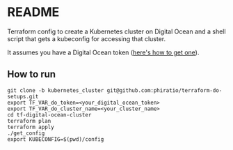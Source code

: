 # README

Terraform config to create a Kubernetes cluster on Digital Ocean and a shell script that gets a kubeconfig for accessing that cluster.

It assumes you have a Digital Ocean token ([here's how to get one](https://www.digitalocean.com/docs/api/create-personal-access-token/)).

## How to run

```
git clone -b kubernetes_cluster git@github.com:phiratio/terraform-do-setups.git
export TF_VAR_do_token=<your_digital_ocean_token>
export TF_VAR_do_cluster_name=<your_cluster_name>
cd tf-digital-ocean-cluster
terraform plan
terraform apply
./get_config
export KUBECONFIG=$(pwd)/config
```

